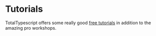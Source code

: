 # Tutorials

TotalTypescript offers some really good [free tutorials](https://www.totaltypescript.com/tutorials) in addition to
the amazing pro workshops.
